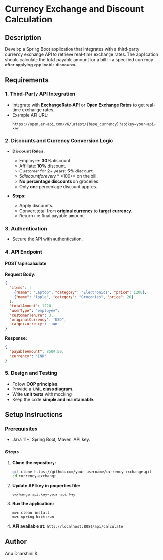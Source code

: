 # Currency Exchange and Discount Calculation

## Description
Develop a Spring Boot application that integrates with a third-party currency exchange API to retrieve real-time exchange rates. The application should calculate the total payable amount for a bill in a specified currency after applying applicable discounts.

## Requirements

### 1. Third-Party API Integration
- Integrate with **ExchangeRate-API** or **Open Exchange Rates** to get real-time exchange rates.
- Example API URL:
  ```
  https://open.er-api.com/v6/latest/{base_currency}?apikey=your-api-key
  ```

### 2. Discounts and Currency Conversion Logic
- **Discount Rules:**
    - Employee: **30%** discount.
    - Affiliate: **10%** discount.
    - Customer for 2+ years: **5%** discount.
    - $5 discount for every **$100** on the bill.
    - **No percentage discounts** on groceries.
    - Only **one** percentage discount applies.

- **Steps:**
    - Apply discounts.
    - Convert total from **original currency** to **target currency**.
    - Return the final payable amount.

### 3. Authentication
- Secure the API with authentication.

### 4. API Endpoint
#### **POST /api/calculate**
**Request Body:**
```json
{
  "items": [
    {"name": "Laptop", "category": "Electronics", "price": 1200},
    {"name": "Apple", "category": "Groceries", "price": 20}
  ],
  "totalAmount": 1220,
  "userType": "employee",
  "customerTenure": 3,
  "originalCurrency": "USD",
  "targetCurrency": "INR"
}
```
**Response:**
```json
{
  "payableAmount": 8500.50,
  "currency": "INR"
}
```

### 5. Design and Testing
- Follow **OOP principles**.
- Provide a **UML class diagram**.
- Write **unit tests** with mocking.
- Keep the code **simple and maintainable**.

## Setup Instructions
### Prerequisites
- Java 11+, Spring Boot, Maven, API key.

### Steps
1. **Clone the repository:**
   ```bash
   git clone https://github.com/your-username/currency-exchange.git
   cd currency-exchange
   ```
2. **Update API key in properties file:**
   ```
   exchange.api.key=your-api-key
   ```
3. **Run the application:**
   ```bash
   mvn clean install
   mvn spring-boot:run
   ```
4. **API available at:** `http://localhost:8080/api/calculate`

## Author
Anu Dharshini B
